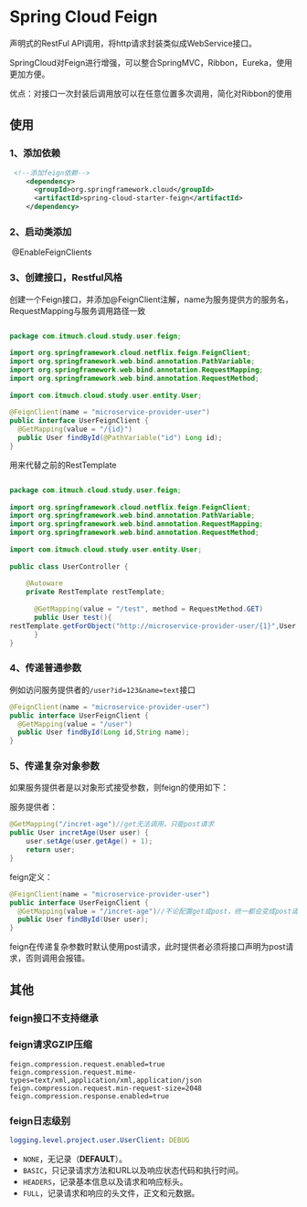 # Spring Cloud Feign

声明式的RestFul API调用，将http请求封装类似成WebService接口。

SpringCloud对Feign进行增强，可以整合SpringMVC，Ribbon，Eureka，使用更加方便。

优点：对接口一次封装后调用放可以在任意位置多次调用，简化对Ribbon的使用

## 使用

### 1、添加依赖

```xml
 <!--添加feign依赖-->
    <dependency>
      <groupId>org.springframework.cloud</groupId>
      <artifactId>spring-cloud-starter-feign</artifactId>
    </dependency>
```



### 2、启动类添加

​	@EnableFeignClients

### 3、创建接口，Restful风格

创建一个Feign接口，并添加@FeignClient注解，name为服务提供方的服务名，RequestMapping与服务调用路径一致

```java

package com.itmuch.cloud.study.user.feign;
 
import org.springframework.cloud.netflix.feign.FeignClient;
import org.springframework.web.bind.annotation.PathVariable;
import org.springframework.web.bind.annotation.RequestMapping;
import org.springframework.web.bind.annotation.RequestMethod;
 
import com.itmuch.cloud.study.user.entity.User;
 
@FeignClient(name = "microservice-provider-user")
public interface UserFeignClient {
  @GetMapping(value = "/{id}")
  public User findById(@PathVariable("id") Long id);
}
```



用来代替之前的RestTemplate

```java

package com.itmuch.cloud.study.user.feign;
 
import org.springframework.cloud.netflix.feign.FeignClient;
import org.springframework.web.bind.annotation.PathVariable;
import org.springframework.web.bind.annotation.RequestMapping;
import org.springframework.web.bind.annotation.RequestMethod;
 
import com.itmuch.cloud.study.user.entity.User;
 
public class UserController {
    
    @Autoware
    private RestTemplate restTemplate;
    
      @GetMapping(value = "/test", method = RequestMethod.GET)
      public User test(){
restTemplate.getForObject("http://microservice-provider-user/{1}",User.class,orderId);
      }
}
```

### 4、传递普通参数

例如访问服务提供者的`/user?id=123&name=text`接口

```java
@FeignClient(name = "microservice-provider-user")
public interface UserFeignClient {
  @GetMapping(value = "/user")
  public User findById(Long id,String name);
}
```

### 5、传递复杂对象参数

如果服务提供者是以对象形式接受参数，则feign的使用如下：

服务提供者：

```java
@GetMapping("/incret-age")//get无法调用，只能post请求
public User incretAge(User user) {
    user.setAge(user.getAge() + 1);
    return user;
}
```

feign定义：

```java
@FeignClient(name = "microservice-provider-user")
public interface UserFeignClient {
  @GetMapping(value = "/incret-age")//不论配置get或post，统一都会变成post请求
  public User findById(User user);
}
```

feign在传递复杂参数时默认使用post请求，此时提供者必须将接口声明为post请求，否则调用会报错。



## 其他

### feign接口不支持继承

### feign请求GZIP压缩

```properties
feign.compression.request.enabled=true
feign.compression.request.mime-types=text/xml,application/xml,application/json
feign.compression.request.min-request-size=2048
feign.compression.response.enabled=true
```

### feign日志级别

```yaml
logging.level.project.user.UserClient: DEBUG
```

- `NONE`，无记录（**DEFAULT**）。
- `BASIC`，只记录请求方法和URL以及响应状态代码和执行时间。
- `HEADERS`，记录基本信息以及请求和响应标头。
- `FULL`，记录请求和响应的头文件，正文和元数据。






